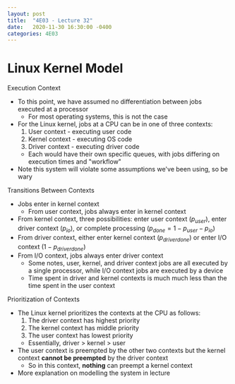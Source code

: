 ```yaml
---
layout: post
title:  "4E03 - Lecture 32"
date:   2020-11-30 16:30:00 -0400
categories: 4E03
---
```


Linux Kernel Model
===

Execution Context
- To this point, we have assumed no differentiation between jobs executed at a processor
    - For most operating systems, this is not the case
- For the Linux kernel, jobs at a CPU can be in one of three contexts:
    1. User context - executing user code
    2. Kernel context - executing OS code
    3. Driver context - executing driver code
    - Each would have their own specific queues, with jobs differing on execution times and "workflow"
- Note this system will violate some assumptions we've been using, so be wary

Transitions Between Contexts
- Jobs enter in kernel context
    - From user context, jobs always enter in kernel context
- From kernel context, three possibilities: enter user context $(p_{user})$, enter driver context $(p_{io})$, or complete processing $(p_{done} = 1 - p_{user} - p_{io})$
- From driver context, either enter kernel context $(p_{driverdone})$ or enter I/O context $(1 - p_{driverdone})$
- From I/O context, jobs always enter driver context
    - Some notes, user, kernel, and driver context jobs are all executed by a single processor, while I/O context jobs are executed by a device
    - Time spent in driver and kernel contexts is much much less than the time spent in the user context

Prioritization of Contexts
- The Linux kernel prioritizes the contexts at the CPU as follows:
    1. The driver context has highest priority
    2. The kernel context has middle priority
    3. The user context has lowest priority
    - Essentially, driver > kernel > user
- The user context is preempted by the other two contexts but the kernel context **cannot be preempted** by the driver context
    - So in this context, **nothing** can preempt a kernel context
- More explanation on modelling the system in lecture